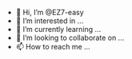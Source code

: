 - 👋 Hi, I’m @EZ7-easy
- 👀 I’m interested in ...
- 🌱 I’m currently learning ...
- 💞️ I’m looking to collaborate on ...
- 📫 How to reach me ...

<!---
EZ7-easy/EZ7-easy is a ✨ special ✨ repository because its `README.md` (this file) appears on your GitHub profile.
You can click the Preview link to take a look at your changes.
--->
